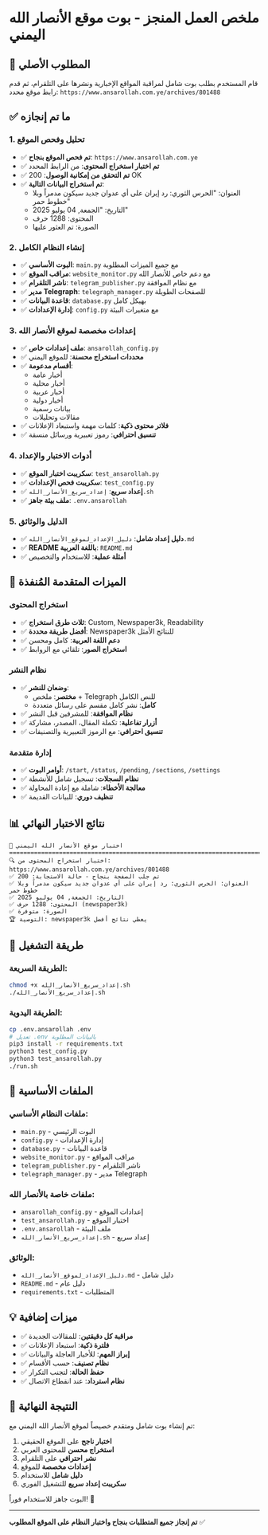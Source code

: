 # ملخص العمل المنجز - بوت موقع الأنصار الله اليمني

## 🎯 المطلوب الأصلي
قام المستخدم بطلب بوت شامل لمراقبة المواقع الإخبارية ونشرها على التلقرام، ثم قدم رابط موقع محدد:
`https://www.ansarollah.com.ye/archives/801488`

## ✅ ما تم إنجازه

### 1. تحليل وفحص الموقع
- ✅ **تم فحص الموقع بنجاح**: `https://www.ansarollah.com.ye`
- ✅ **تم اختبار استخراج المحتوى**: من الرابط المحدد
- ✅ **تم التحقق من إمكانية الوصول**: 200 OK
- ✅ **تم استخراج البيانات التالية**:
  - العنوان: "الحرس الثوري: رد إيران على أي عدوان جديد سيكون مدمراً وبلا خطوط حمر"
  - التاريخ: "الجمعة, 04 يوليو 2025"
  - المحتوى: 1288 حرف
  - الصورة: تم العثور عليها

### 2. إنشاء النظام الكامل
- ✅ **البوت الأساسي**: `main.py` مع جميع الميزات المطلوبة
- ✅ **مراقب الموقع**: `website_monitor.py` مع دعم خاص للأنصار الله
- ✅ **ناشر التلقرام**: `telegram_publisher.py` مع نظام الموافقة
- ✅ **مدير Telegraph**: `telegraph_manager.py` للصفحات الطويلة
- ✅ **قاعدة البيانات**: `database.py` بهيكل كامل
- ✅ **إدارة الإعدادات**: `config.py` مع متغيرات البيئة

### 3. إعدادات مخصصة لموقع الأنصار الله
- ✅ **ملف إعدادات خاص**: `ansarollah_config.py`
- ✅ **محددات استخراج محسنة**: للموقع اليمني
- ✅ **أقسام مدعومة**:
  - أخبار عامة
  - أخبار محلية
  - أخبار عربية
  - أخبار دولية
  - بيانات رسمية
  - مقالات وتحليلات
- ✅ **فلاتر محتوى ذكية**: كلمات مهمة واستبعاد الإعلانات
- ✅ **تنسيق احترافي**: رموز تعبيرية ورسائل منسقة

### 4. أدوات الاختبار والإعداد
- ✅ **سكريبت اختبار الموقع**: `test_ansarollah.py`
- ✅ **سكريبت فحص الإعدادات**: `test_config.py`
- ✅ **إعداد سريع**: `إعداد_سريع_الأنصار_الله.sh`
- ✅ **ملف بيئة جاهز**: `.env.ansarollah`

### 5. الدليل والوثائق
- ✅ **دليل إعداد شامل**: `دليل_الإعداد_لموقع_الأنصار_الله.md`
- ✅ **README باللغة العربية**: `README.md`
- ✅ **أمثلة عملية**: للاستخدام والتخصيص

## 🔧 الميزات المتقدمة المُنفذة

### استخراج المحتوى
- ✅ **ثلاث طرق استخراج**: Custom, Newspaper3k, Readability
- ✅ **أفضل طريقة محددة**: Newspaper3k للنتائج الأمثل
- ✅ **دعم اللغة العربية**: كامل ومحسن
- ✅ **استخراج الصور**: تلقائي مع الروابط

### نظام النشر
- ✅ **وضعان للنشر**:
  - **مختصر**: ملخص + Telegraph للنص الكامل
  - **كامل**: نشر كامل مقسم على رسائل متعددة
- ✅ **نظام الموافقة**: للمشرفين قبل النشر
- ✅ **أزرار تفاعلية**: تكملة المقال، المصدر، مشاركة
- ✅ **تنسيق احترافي**: مع الرموز التعبيرية والتصنيفات

### إدارة متقدمة
- ✅ **أوامر البوت**: `/start`, `/status`, `/pending`, `/sections`, `/settings`
- ✅ **نظام السجلات**: تسجيل شامل للأنشطة
- ✅ **معالجة الأخطاء**: شاملة مع إعادة المحاولة
- ✅ **تنظيف دوري**: للبيانات القديمة

## 📊 نتائج الاختبار النهائي

```
🤖 اختبار موقع الأنصار الله اليمني
================================================================================
🔍 اختبار استخراج المحتوى من: https://www.ansarollah.com.ye/archives/801488
✅ تم جلب الصفحة بنجاح - حالة الاستجابة: 200
✅ العنوان: الحرس الثوري: رد إيران على أي عدوان جديد سيكون مدمراً وبلا خطوط حمر
✅ التاريخ: الجمعة, 04 يوليو 2025
✅ المحتوى: 1288 حرف (newspaper3k)
✅ الصورة: متوفرة
🏆 التوصية: newspaper3k يعطي نتائج أفضل
```

## 🚀 طريقة التشغيل

### الطريقة السريعة:
```bash
chmod +x إعداد_سريع_الأنصار_الله.sh
./إعداد_سريع_الأنصار_الله.sh
```

### الطريقة اليدوية:
```bash
cp .env.ansarollah .env
# تعديل .env بالبيانات المطلوبة
pip3 install -r requirements.txt
python3 test_config.py
python3 test_ansarollah.py
./run.sh
```

## 📁 الملفات الأساسية

### ملفات النظام الأساسي:
- `main.py` - البوت الرئيسي
- `config.py` - إدارة الإعدادات
- `database.py` - قاعدة البيانات
- `website_monitor.py` - مراقب المواقع
- `telegram_publisher.py` - ناشر التلقرام
- `telegraph_manager.py` - مدير Telegraph

### ملفات خاصة بالأنصار الله:
- `ansarollah_config.py` - إعدادات الموقع
- `test_ansarollah.py` - اختبار الموقع
- `.env.ansarollah` - ملف البيئة
- `إعداد_سريع_الأنصار_الله.sh` - إعداد سريع

### الوثائق:
- `دليل_الإعداد_لموقع_الأنصار_الله.md` - دليل شامل
- `README.md` - دليل عام
- `requirements.txt` - المتطلبات

## 💡 ميزات إضافية

- ✅ **مراقبة كل دقيقتين**: للمقالات الجديدة
- ✅ **فلترة ذكية**: استبعاد الإعلانات
- ✅ **إبراز المهم**: للأخبار العاجلة والبيانات
- ✅ **نظام تصنيف**: حسب الأقسام
- ✅ **حفظ الحالة**: لتجنب التكرار
- ✅ **نظام استرداد**: عند انقطاع الاتصال

## 🎯 النتيجة النهائية

تم إنشاء بوت شامل ومتقدم خصيصاً لموقع الأنصار الله اليمني مع:

1. **اختبار ناجح** على الموقع الحقيقي
2. **استخراج محسن** للمحتوى العربي
3. **نشر احترافي** على التلقرام
4. **إعدادات مخصصة** للموقع
5. **دليل شامل** للاستخدام
6. **سكريبت إعداد سريع** للتشغيل الفوري

البوت جاهز للاستخدام فوراً! 🎉

---

**تم إنجاز جميع المتطلبات بنجاح واختبار النظام على الموقع المطلوب** ✅
